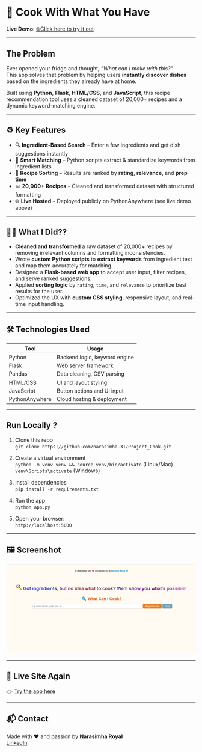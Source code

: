 # 🍳 Cook With What You Have

**Live Demo**: [🌐Click here to try it out](https://projectcook.pythonanywhere.com/)

---

## The Problem

Ever opened your fridge and thought, *“What can I make with this?”*  
This app solves that problem by helping users **instantly discover dishes** based on the ingredients they already have at home.

Built using **Python**, **Flask**, **HTML/CSS**, and **JavaScript**, this recipe recommendation tool uses a cleaned dataset of 20,000+ recipes and a dynamic keyword-matching engine.

---

## ⚙️ Key Features

- 🔍 **Ingredient-Based Search** – Enter a few ingredients and get dish suggestions instantly
- 🧠 **Smart Matching** – Python scripts extract & standardize keywords from ingredient lists
- 🔢 **Recipe Sorting** – Results are ranked by **rating**, **relevance**, and **prep time**
- 📊 **20,000+ Recipes** – Cleaned and transformed dataset with structured formatting
- 🌐 **Live Hosted** – Deployed publicly on PythonAnywhere (see live demo above)

---

## 🧑‍💻 What I Did??

- **Cleaned and transformed** a raw dataset of 20,000+ recipes by removing irrelevant columns and formatting inconsistencies.
- Wrote **custom Python scripts** to **extract keywords** from ingredient text and map them accurately for matching.
- Designed a **Flask-based web app** to accept user input, filter recipes, and serve ranked suggestions.
- Applied **sorting logic** by `rating`, `time`, and `relevance` to prioritize best results for the user.
- Optimized the UX with **custom CSS styling**, responsive layout, and real-time input handling.

---

## 🛠️ Technologies Used

| Tool         | Usage                         |
|--------------|-------------------------------|
| Python       | Backend logic, keyword engine |
| Flask        | Web server framework          |
| Pandas       | Data cleaning, CSV parsing    |
| HTML/CSS     | UI and layout styling         |
| JavaScript   | Button actions and UI input   |
| PythonAnywhere | Cloud hosting & deployment |

---

##  Run Locally ?

1. Clone this repo  
   `git clone https://github.com/narasimha-31/Project_Cook.git`

2. Create a virtual environment  
   `python -m venv venv && source venv/bin/activate` (Linux/Mac)  
   `venv\Scripts\activate` (Windows)

3. Install dependencies  
   `pip install -r requirements.txt`

4. Run the app  
   `python app.py`

5. Open your browser:  
   `http://localhost:5000`

---

## 🖼️ Screenshot

![Project UI](static/images/Screenshot%202025-06-01%20135820.png)

---

## 🔗 Live Site Again

👉 [Try the app here](https://projectcook.pythonanywhere.com/)

---

## 📬 Contact

Made with ❤️ and passion by **Narasimha Royal**  
[LinkedIn](https://www.linkedin.com/in/narasimha31)
